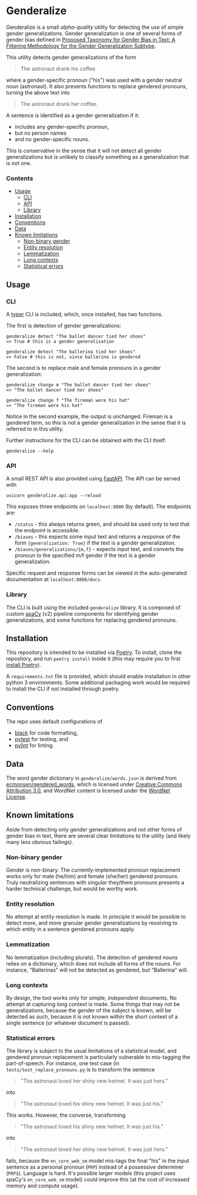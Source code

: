 # Genderalize

Genderalize is a small _alpha-quality_ utility for detecting the use of simple gender generalizations.
Gender generalization is one of several forms of gender bias defined in [Proposed Taxonomy for Gender Bias in Text; A Filtering Methodology for the Gender Generalization Subtype](https://www.semanticscholar.org/paper/Proposed-Taxonomy-for-Gender-Bias-in-Text%3B-A-for-Hitti-Jang/f05b9b663f1461ef2e20be5d2e8d2116a5a44f94).

This utility detects gender generalizations of the form

> The astronaut drank his coffee.

where a gender-specific pronoun ("his") was used with a gender neutral noun (astronaut). It also presents functions to replace gendered pronouns, turning the above text into

> The astronaut drank her coffee.

A sentence is identified as a gender generalization if it:

- includes any gender-specific pronoun,
- but no person names
- and no gender-specific nouns.

This is conservative in the sense that it will not detect all gender generalizations but is unlikely to classify something as a generalization that is not one.

### Contents

- [Usage](#usage)
  - [CLI](#cli)
  - [API](#api)
  - [Library](#library)
- [Installation](#installation)
- [Conventions](#conventions)
- [Data](#data)
- [Known limitations](#known-limitations)
  - [Non-binary gender](#non-binary-gender)
  - [Entity resolution](#entity-resolution)
  - [Lemmatization](#lemmatization)
  - [Long contexts](#long-contexts)
  - [Statistical errors](#statistical-errors)

## Usage

### CLI

A [typer](typer.tiangolo.com/) CLI is included, which, once installed, has two functions.

The first is detection of gender generalizations:

```
genderalize detect "The ballet dancer tied her shoes"
=> True # this is a gender generalization

genderalize detect "The ballerina tied her shoes"
=> False # this is not, since ballerina is gendered
```

The second is to replace male and female pronouns in a gender generalization:

```
genderalize change m "The ballet dancer tied her shoes"
=> "The ballet dancer tied her shoes"

genderalize change f "The fireman wore his hat"
=> "The fireman wore his hat"
```

Notice in the second example, the output is unchanged.
Fireman is a gendered term, so this is not a gender generalization in the sense that it is referred to in this utility.

Further instructions for the CLI can be obtained with the CLI itself:

```
genderalize --help
```

### API

A small REST API is also provided using [FastAPI](https://fastapi.tiangolo.com/).
The API can be served with

```
uvicorn genderalize.api:app --reload
```

This exposes three endpoints on `localhost:8000` (by default).
The endpoints are:

- `/status` - this always returns green, and should be used only to test that the endpoint is accessible.
- `/biases` - this expects some input text and returns a response of the form `{generalization: True}` if the text is a gender generalization.
- `/biases/generalizations/{m,f}` - expects input text, and converts the pronoun to the specified m/f gender if the text is a gender generalization.

Specific request and response forms can be viewed in the auto-generated documentation at `localhost:8000/docs`.

### Library

The CLI is built using the included `genderalize` library. It is composed of custom [spaCy](https://spacy.io/) (v2) pipeline components for identifying gender generalizations, and some functions for replacing gendered pronouns.

## Installation

This repository is intended to be installed via [Poetry](https://python-poetry.org/).
To install, clone the repository, and run `poetry install` inside it (this may require you to first [install Poetry](https://python-poetry.org/docs/#installation)).

A `requirements.txt` file is provided, which should enable installation in other python 3 environments.
Some additional packaging work would be required to install the CLI if not installed through poetry.

## Conventions

The repo uses default configurations of

- [black](https://github.com/psf/black) for code formatting,
- [pytest](https://docs.pytest.org/en/stable/) for testing, and
- [pylint](http://pylint.pycqa.org/en/latest/) for linting.

## Data

The word gender dictionary in `genderalize/words.json` is derived from [ecmonsen/gendered_words](https://github.com/ecmonsen/gendered_words), which is licensed under [Creative Commons Attribution 3.0](https://creativecommons.org/licenses/by/3.0/us/), and WordNet content is licensed under the [WordNet License](https://wordnet.princeton.edu/license-and-commercial-use).

## Known limitations

Aside from detecting only gender generalizations and not other forms of gender bias in text, there are several clear limitations to the utility (and likely many less obvious failings).

### Non-binary gender

Gender is non-binary. The currently-implemented pronoun replacement works only for male (he/him) and female (she/her) gendered pronouns. Truly neutralizing sentences with singular they/them pronouns presents a harder technical challenge, but would be worthy work.

### Entity resolution

No attempt at entity resolution is made. In principle it would be possible to detect more, and more granular gender generalizations by resolving to which entity in a sentence gendered pronouns apply.

### Lemmatization

No lemmatization (including plurals). The detection of gendered nouns relies on a dictionary, which does not include all forms of the nouns. For instance, "Ballerinas" will not be detected as gendered, but "Ballerina" will.

### Long contexts

By design, the tool works only for simple, _independent_ documents. No attempt at capturing long context is made. Some things that may not be generalizations, because the gender of the subject is known, will be detected as such, because it is not known within the short context of a single sentence (or whatever document is passed).

### Statistical errors

The library is subject to the usual limitations of a statistical model, and gendered pronoun replacement is particularly vulnerable to mis-tagging the part-of-speech. For instance, one test case (in `tests/test_replace_pronouns.py` is to transform the sentence

> "The astronaut loved her shiny new helmet. It was just hers."

into

> "The astronaut loved his shiny new helmet. It was just his."

This works. However, the converse, transforming

> "The astronaut loved his shiny new helmet. It was just his."

into

> "The astronaut loved her shiny new helmet. It was just hers."

fails, because the `en_core_web_sm` model mis-tags the final "his" in the input sentence as a personal pronoun (`PRP`) instead of a possessive determiner (`PRP$`). Language is hard. It's possible larger models (this project uses spaCy's `en_core_web_sm` model) could improve this (at the cost of increased memory and compute usage).
